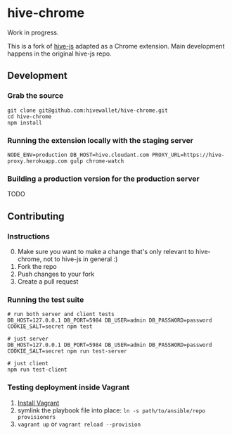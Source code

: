 hive-chrome
=======

Work in progress.

This is a fork of [hive-js](https://github.com/hivewallet/hive-js) adapted as a Chrome extension. Main development happens in the original hive-js repo.

## Development

### Grab the source

    git clone git@github.com:hivewallet/hive-chrome.git
    cd hive-chrome
    npm install

### Running the extension locally with the staging server

    NODE_ENV=production DB_HOST=hive.cloudant.com PROXY_URL=https://hive-proxy.herokuapp.com gulp chrome-watch

### Building a production version for the production server

TODO

## Contributing

### Instructions

0. Make sure you want to make a change that's only relevant to hive-chrome, not to hive-js in general :)
1. Fork the repo
2. Push changes to your fork
3. Create a pull request


### Running the test suite

    # run both server and client tests
    DB_HOST=127.0.0.1 DB_PORT=5984 DB_USER=admin DB_PASSWORD=password COOKIE_SALT=secret npm test

    # just server
    DB_HOST=127.0.0.1 DB_PORT=5984 DB_USER=admin DB_PASSWORD=password COOKIE_SALT=secret npm run test-server

    # just client
    npm run test-client

### Testing deployment inside Vagrant

1. [Install Vagrant](http://www.vagrantup.com/downloads.html)
2. symlink the playbook file into place: `ln -s path/to/ansible/repo provisioners`
3. `vagrant up` or `vagrant reload --provision`
